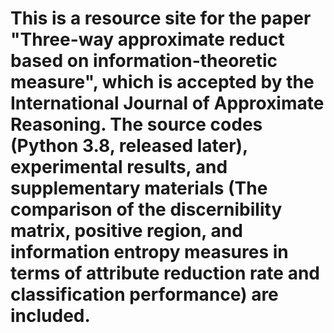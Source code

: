 # This is a resource site for the paper "Three-way approximate reduct based on information-theoretic measure", which is accepted by the International Journal of Approximate Reasoning. The source codes (Python 3.8, released later), experimental results, and supplementary materials (The comparison of the discernibility matrix, positive region, and information entropy measures in terms of attribute reduction rate and classification performance) are included.
